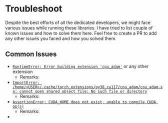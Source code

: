 # Troubleshoot

Despite the best efforts of all the dedicated developers, we might face various issues while running these libraries. I have tried to list couple of known issues and how to solve them here. Feel free to create a PR to add any other issues you faced and how you solved them.

## Common Issues

- [`RuntimeError: Error building extension 'cpu_adam'`](https://github.com/microsoft/DeepSpeed/issues/889) or any other extension
  - Remarks:
- [`ImportError: /home/<USER>/.cache/torch_extensions/py38_cu117/cpu_adam/cpu_adam.so: cannot open shared object file: No such file or directory`](https://stackoverflow.com/questions/55476131/error-libtorch-python-so-cannot-open-shared-object-file-no-such-file-or-direct)
  - Remarks: 
- [`AssertionError: CUDA_HOME does not exist, unable to compile CUDA op(s)`](https://github.com/microsoft/DeepSpeed/issues/2772)
  - Remarks: 
- 
